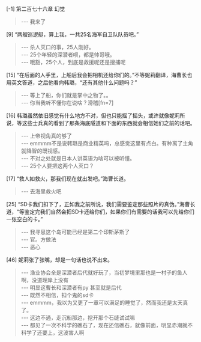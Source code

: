 
[-1] 第二百七十六章 幻觉
>--- 我来了<br>

[9] “两艘巡逻艇，算上我，一共25名海军自卫队队员吧。”
>--- 杀人灭口的事，25人刚好。<br>
>--- 25个年轻的深潜者呗，都是帅哥哦。<br>
>--- 哦豁，25个人，到底是救援呢还是搜捕呢<br>

[15] “在后面的人手里，上船后我会把相机还给你们的。”不等妮莉翻译，海曹长也用英文答道，之后他看向韩璐，“还有其他什么问题吗？”
>--- 等上了船，你们就是掌中之物了。。<br>
>--- 你当我听不懂你在说啥？滑稽[fn=7]<br>

[16] 韩璐虽然依旧感觉有什么地方不对，但也只能摇了摇头，或许就像妮莉所说，等这些士兵真的看到了那条海底隧道和下面的东西就会相信她们之前的话吧。
>--- 上帝视角真的够了<br>
>--- emmmm不是说韩璐是商业精英吗，总感觉这里有点白。有种离了主角就降智的既视感。<br>
>--- 不对之处就是日本人讲英语为啥可以被听懂。<br>
>--- 25个人要把这两个人灭口？<br>

[17] “救人如救火，那我们现在就出发吧。”海曹长道。
>--- 去海里救火吧<br>

[25] “SD卡我们扣下了，正如我之前所说，我们需要鉴定那些照片的真伪。”海曹长道，“等鉴定完我们自然会把SD卡还给你们，如果你们有需要的话我可以先给你们一张空白的卡。”
>--- 我寻思这个岛可能已经是第二个印斯茅斯了<br>
>--- 官。方做法<br>
>--- 恶心<br>

[46] 妮莉张了张嘴，却是一句话也说不出来。
>--- 渔业协会全是深潜者后代就好玩了，当初梦境里那也是一村子的鱼人啊，没道理岸上没有<br>
>--- 明显这曹长和深潜者有py 甚至就是后代<br>
>--- 既然不相信，扣个鬼的sd卡<br>
>--- emmmm，我以为又更了一章可以满足的睡觉了，然而我还是太天真了。<br>
>--- 这边不通，走沉船那边，挖开那个石缝试试嘛<br>
>--- 都见了一次不科学的礁石了，现在还信礁石，就像前面，明显赤潮就不科学了还要上，这波害人啊<br>
